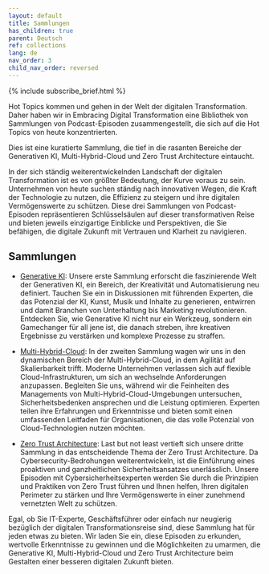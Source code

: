 ```yaml
---
layout: default
title: Sammlungen  
has_children: true
parent: Deutsch
ref: collections
lang: de
nav_order: 3
child_nav_order: reversed
---
```


{% include subscribe_brief.html %}

Hot Topics kommen und gehen in der Welt der digitalen Transformation. Daher haben wir in Embracing Digital Transformation eine Bibliothek von Sammlungen von Podcast-Episoden zusammengestellt, die sich auf die Hot Topics von heute konzentrierten.

Dies ist eine kuratierte Sammlung, die tief in die rasanten Bereiche der Generativen KI, Multi-Hybrid-Cloud und Zero Trust Architecture eintaucht.

In der sich ständig weiterentwickelnden Landschaft der digitalen Transformation ist es von größter Bedeutung, der Kurve voraus zu sein. Unternehmen von heute suchen ständig nach innovativen Wegen, die Kraft der Technologie zu nutzen, die Effizienz zu steigern und ihre digitalen Vermögenswerte zu schützen. Diese drei Sammlungen von Podcast-Episoden repräsentieren Schlüsselsäulen auf dieser transformativen Reise und bieten jeweils einzigartige Einblicke und Perspektiven, die Sie befähigen, die digitale Zukunft mit Vertrauen und Klarheit zu navigieren.

## Sammlungen

* [Generative KI](https://www.embracingdigital.org/collections/de/generativeai.html): Unsere erste Sammlung erforscht die faszinierende Welt der Generativen KI, ein Bereich, der Kreativität und Automatisierung neu definiert. Tauchen Sie ein in Diskussionen mit führenden Experten, die das Potenzial der KI, Kunst, Musik und Inhalte zu generieren, entwirren und damit Branchen von Unterhaltung bis Marketing revolutionieren. Entdecken Sie, wie Generative KI nicht nur ein Werkzeug, sondern ein Gamechanger für all jene ist, die danach streben, ihre kreativen Ergebnisse zu verstärken und komplexe Prozesse zu straffen.

* [Multi-Hybrid-Cloud](https://www.embracingdigital.org/collections/de/multihybridcloud.html): In der zweiten Sammlung wagen wir uns in den dynamischen Bereich der Multi-Hybrid-Cloud, in dem Agilität auf Skalierbarkeit trifft. Moderne Unternehmen verlassen sich auf flexible Cloud-Infrastrukturen, um sich an wechselnde Anforderungen anzupassen. Begleiten Sie uns, während wir die Feinheiten des Managements von Multi-Hybrid-Cloud-Umgebungen untersuchen, Sicherheitsbedenken ansprechen und die Leistung optimieren. Experten teilen ihre Erfahrungen und Erkenntnisse und bieten somit einen umfassenden Leitfaden für Organisationen, die das volle Potenzial von Cloud-Technologien nutzen möchten.

* [Zero Trust Architecture](https://www.embracingdigital.org/collections/de/zerotrust.html): Last but not least vertieft sich unsere dritte Sammlung in das entscheidende Thema der Zero Trust Architecture. Da Cybersecurity-Bedrohungen weiterentwickeln, ist die Einführung eines proaktiven und ganzheitlichen Sicherheitsansatzes unerlässlich. Unsere Episoden mit Cybersicherheitsexperten werden Sie durch die Prinzipien und Praktiken von Zero Trust führen und Ihnen helfen, Ihren digitalen Perimeter zu stärken und Ihre Vermögenswerte in einer zunehmend vernetzten Welt zu schützen.

Egal, ob Sie IT-Experte, Geschäftsführer oder einfach nur neugierig bezüglich der digitalen Transformationsreise sind, diese Sammlung hat für jeden etwas zu bieten. Wir laden Sie ein, diese Episoden zu erkunden, wertvolle Erkenntnisse zu gewinnen und die Möglichkeiten zu umarmen, die Generative KI, Multi-Hybrid-Cloud und Zero Trust Architecture beim Gestalten einer besseren digitalen Zukunft bieten.
